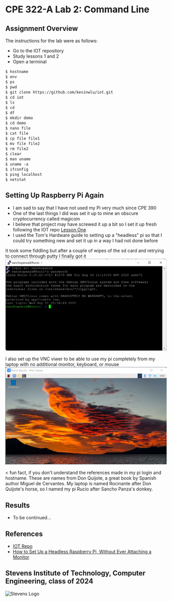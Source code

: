 # CPE 322-A Lab 2: Command Line

## Assignment Overview
The instructions for the lab were as follows:
* Go to the IOT repository
* Study lessons 1 and 2
* Open a terminal 

~~~
$ hostname
$ env
$ ps
$ pwd
$ git clone https://github.com/kevinwlu/iot.git
$ cd iot
$ ls
$ cd
$ df
$ mkdir demo
$ cd demo
$ nano file
$ cat file
$ cp file file1
$ mv file file2
$ rm file2
$ clear
$ man uname
$ uname -a
$ ifconfig
$ ping localhost
$ netstat
~~~

## Setting Up Raspberry Pi Again
* I am sad to say that I have not used my Pi very much since CPE 390
* One of the last things I did was set it up to mine an obscure cryptocurrency called magicoin
* I believe that project may have screwed it up a bit so I set it up fresh following the IOT repo [Lesson One](https://github.com/kevinwlu/iot/tree/master/lesson1)
* I used the Tom's Hardware guide to setting up a "headless" pi so that I could try something new and set it up in a way I had not done before

It took some fiddling but after a couple of wipes of the sd card and retrying to connect through putty I finally got it
![My SSH finally established](sshconnectionworks.png)

I also set up the VNC viwer to be able to use my pi completely from my laptop with no additional monitor, keyboard, or mouse
![VNC Viewer](vncviewerworkstoo.png)

< fun fact, if you don't understand the references made in my pi login and hostname. These are names from Don Quijote, a great book by Spanish author Miguel de Cervantes. My laptop is named Rocinante after Don Quijote's horse, so I named my pi Rucio after Sancho Panza's donkey.


## Results
* To be continued...

## References
* [IOT Repo](https://github.com/kevinwlu/dsd/tree/master)
* [How to Set Up a Headless Raspberry Pi, Without Ever Attaching a Monitor](https://www.tomshardware.com/reviews/raspberry-pi-headless-setup-how-to,6028.html)

## Stevens Institute of Technology, Computer Engineering, class of 2024
![Stevens Logo](https://web.stevens.edu/news/newspoints/brand-logos/2020/Circular/Stevens-Circular-Logo-2020_RED.png)
